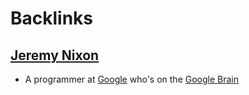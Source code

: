 
# Backlinks
## [Jeremy Nixon](<Jeremy Nixon.md>)
- A programmer at [Google](<Google.md>) who's on the [Google Brain](<Google Brain.md>)


